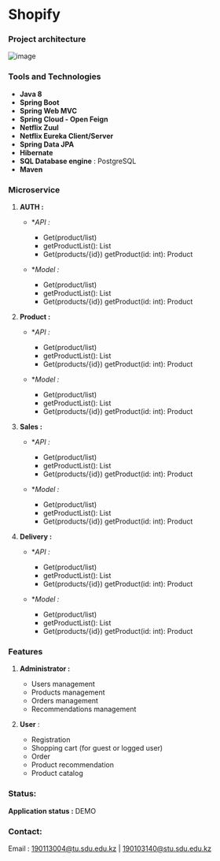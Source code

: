 # Shopify
### Project architecture

![image](https://user-images.githubusercontent.com/80455527/167078350-7c67ff3f-91f9-4d8e-a0ab-1fcc4cee474c.png)

### Tools and Technologies

- **Java 8**
- **Spring Boot**
- **Spring Web MVC**
- **Spring Cloud - Open Feign** 
- **Netflix Zuul** 
- **Netflix Eureka Client/Server** 
- **Spring Data JPA** 
- **Hibernate** 
- **SQL Database engine** : PostgreSQL
- **Maven**

### Microservice
1. **AUTH :**
   - **API :*
     - Get(product/list) 
     - getProductList(): List<Product> 
     - Get(products/{id}) getProduct(id: int): Product
   
   - **Model :*
     - Get(product/list) 
     - getProductList(): List<Product> 
     - Get(products/{id}) getProduct(id: int): Product

2. **Product :**
   - **API :*
     - Get(product/list) 
     - getProductList(): List<Product> 
     - Get(products/{id}) getProduct(id: int): Product
   
   - **Model :*
     - Get(product/list) 
     - getProductList(): List<Product> 
     - Get(products/{id}) getProduct(id: int): Product

3. **Sales :**
   - **API :*
     - Get(product/list) 
     - getProductList(): List<Product> 
     - Get(products/{id}) getProduct(id: int): Product
   
   - **Model :*
     - Get(product/list) 
     - getProductList(): List<Product> 
     - Get(products/{id}) getProduct(id: int): Product

4. **Delivery :**
   - **API :*
     - Get(product/list) 
     - getProductList(): List<Product> 
     - Get(products/{id}) getProduct(id: int): Product
   
   - **Model :*
     - Get(product/list) 
     - getProductList(): List<Product> 
     - Get(products/{id}) getProduct(id: int): Product
   

### Features

1. **Administrator :**

   - Users management
   - Products management
   - Orders management
   - Recommendations management

2. **User** :

   - Registration
   - Shopping cart (for guest or logged user)
   - Order
   - Product recommendation 
   - Product catalog
   
### Status:

**Application status :** DEMO

### Contact:

Email : 190113004@tu.sdu.edu.kz  |  190103140@stu.sdu.edu.kz

